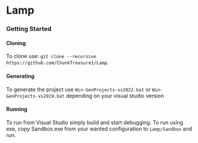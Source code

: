 # Lamp

### Getting Started
#### Cloning
To clone use: `git clone --recursive https://github.com/ChunkTreasure1/Lamp`.

#### Generating
To generate the project use `Win-GenProjects-vs2022.bat` or `Win-GenProjects-vs2019.bat` depending on your visual studio version

#### Running
To run from Visual Studio simply build and start debugging. 
To run using exe, copy Sandbox.exe from your wanted configuration to `Lamp/Sandbox` and run.
